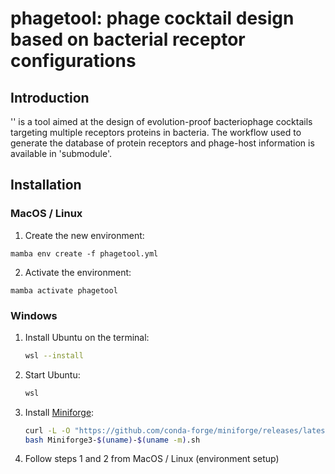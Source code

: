 # phagetool: phage cocktail design based on bacterial receptor configurations  

## Introduction
'' is a tool aimed at the design of evolution-proof bacteriophage cocktails targeting multiple receptors proteins in bacteria. The workflow used to generate the database of protein receptors and phage-host information is available in 'submodule'.

## Installation
### MacOS / Linux
1. Create the new environment:
```
mamba env create -f phagetool.yml
```
2. Activate the environment:
```
mamba activate phagetool
```

### Windows
1. Install Ubuntu on the terminal:  
    ```bash
    wsl --install
    ```
2. Start Ubuntu:  
    ```bash
    wsl
    ```

3. Install [Miniforge](https://github.com/conda-forge/miniforge):  
    ```bash
    curl -L -O "https://github.com/conda-forge/miniforge/releases/latest/download/Miniforge3-$(uname)-$(uname -m).sh"
    bash Miniforge3-$(uname)-$(uname -m).sh
    ```

4. Follow steps 1 and 2 from MacOS / Linux (environment setup)
